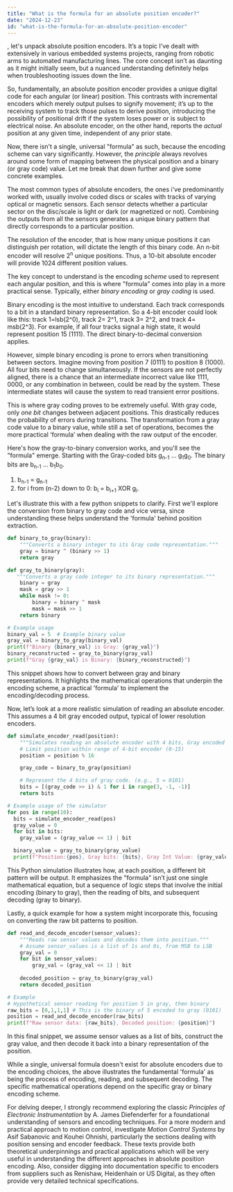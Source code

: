 ```yaml
---
title: "What is the formula for an absolute position encoder?"
date: "2024-12-23"
id: "what-is-the-formula-for-an-absolute-position-encoder"
---
```


, let's unpack absolute position encoders. It’s a topic I’ve dealt with extensively in various embedded systems projects, ranging from robotic arms to automated manufacturing lines. The core concept isn’t as daunting as it might initially seem, but a nuanced understanding definitely helps when troubleshooting issues down the line.

So, fundamentally, an absolute position encoder provides a unique digital code for each angular (or linear) position. This contrasts with incremental encoders which merely output pulses to signify movement; it’s up to the receiving system to track those pulses to derive position, introducing the possibility of positional drift if the system loses power or is subject to electrical noise. An absolute encoder, on the other hand, reports the *actual* position at any given time, independent of any prior state.

Now, there isn't a single, universal "formula" as such, because the encoding scheme can vary significantly. However, the *principle* always revolves around some form of mapping between the physical position and a binary (or gray code) value. Let me break that down further and give some concrete examples.

The most common types of absolute encoders, the ones i've predominantly worked with, usually involve coded discs or scales with tracks of varying optical or magnetic sensors. Each sensor detects whether a particular sector on the disc/scale is light or dark (or magnetized or not). Combining the outputs from all the sensors generates a unique binary pattern that directly corresponds to a particular position.

The resolution of the encoder, that is how many unique positions it can distinguish per rotation, will dictate the length of this binary code. An n-bit encoder will resolve 2<sup>n</sup> unique positions. Thus, a 10-bit absolute encoder will provide 1024 different position values.

The key concept to understand is the encoding *scheme* used to represent each angular position, and this is where "formula" comes into play in a more practical sense. Typically, either *binary encoding* or *gray coding* is used.

Binary encoding is the most intuitive to understand. Each track corresponds to a bit in a standard binary representation. So a 4-bit encoder could look like this: track 1=lsb(2^0), track 2= 2^1, track 3= 2^2, and track 4= msb(2^3). For example, if all four tracks signal a high state, it would represent position 15 (1111). The direct binary-to-decimal conversion applies.

However, simple binary encoding is prone to errors when transitioning between sectors. Imagine moving from position 7 (0111) to position 8 (1000). All four bits need to change simultaneously. If the sensors are not perfectly aligned, there is a chance that an intermediate incorrect value like 1111, 0000, or any combination in between, could be read by the system. These intermediate states will cause the system to read transient error positions.

This is where gray coding proves to be extremely useful. With gray code, only *one bit* changes between adjacent positions. This drastically reduces the probability of errors during transitions. The transformation from a gray code value to a binary value, while still a set of operations, becomes the more practical ‘formula’ when dealing with the raw output of the encoder.

Here's how the gray-to-binary conversion works, and you'll see the "formula" emerge. Starting with the Gray-coded bits g<sub>n-1</sub> … g<sub>1</sub>g<sub>0</sub>. The binary bits are b<sub>n-1</sub> … b<sub>1</sub>b<sub>0</sub>.
1. b<sub>n-1</sub> = g<sub>n-1</sub>
2. for i from (n-2) down to 0: b<sub>i</sub> = b<sub>i+1</sub> XOR g<sub>i</sub>.

Let's illustrate this with a few python snippets to clarify. First we'll explore the conversion from binary to gray code and vice versa, since understanding these helps understand the 'formula' behind position extraction.

```python
def binary_to_gray(binary):
    """Converts a binary integer to its Gray code representation."""
    gray = binary ^ (binary >> 1)
    return gray

def gray_to_binary(gray):
   """Converts a gray code integer to its binary representation."""
    binary = gray
    mask = gray >> 1
    while mask != 0:
        binary = binary ^ mask
        mask = mask >> 1
    return binary

# Example usage
binary_val = 5  # Example binary value
gray_val = binary_to_gray(binary_val)
print(f"Binary {binary_val} is Gray: {gray_val}")
binary_reconstructed = gray_to_binary(gray_val)
print(f"Gray {gray_val} is Binary: {binary_reconstructed}")

```

This snippet shows how to convert between gray and binary representations. It highlights the mathematical operations that underpin the encoding scheme, a practical 'formula' to implement the encoding/decoding process.

Now, let’s look at a more realistic simulation of reading an absolute encoder. This assumes a 4 bit gray encoded output, typical of lower resolution encoders.

```python
def simulate_encoder_read(position):
    """Simulates reading an absolute encoder with 4 bits, Gray encoded output."""
    # Limit position within range of 4-bit encoder (0-15)
    position = position % 16

    gray_code = binary_to_gray(position)

    # Represent the 4 bits of gray code. (e.g., 5 = 0101)
    bits = [(gray_code >> i) & 1 for i in range(3, -1, -1)]
    return bits

# Example usage of the simulator
for pos in range(10):
  bits = simulate_encoder_read(pos)
  gray_value = 0
  for bit in bits:
    gray_value = (gray_value << 1) | bit

  binary_value = gray_to_binary(gray_value)
  print(f"Position:{pos}, Gray bits: {bits}, Gray Int Value: {gray_value}, decoded position: {binary_value}")
```

This Python simulation illustrates how, at each position, a different bit pattern will be output. It emphasizes the "formula" isn’t just one single mathematical equation, but a sequence of logic steps that involve the initial encoding (binary to gray), then the reading of bits, and subsequent decoding (gray to binary).

Lastly, a quick example for how a system might incorporate this, focusing on converting the raw bit patterns to position.

```python
def read_and_decode_encoder(sensor_values):
    """Reads raw sensor values and decodes them into position."""
    # Assume sensor_values is a list of 1s and 0s, from MSB to LSB
    gray_val = 0
    for bit in sensor_values:
        gray_val = (gray_val << 1) | bit
    
    decoded_position = gray_to_binary(gray_val)
    return decoded_position

# Example
# Hypothetical sensor reading for position 5 in gray, then binary
raw_bits = [0,1,1,1] # This is the binary of 5 encoded to gray (0101)
position = read_and_decode_encoder(raw_bits)
print(f"Raw sensor data: {raw_bits}, Decoded position: {position}")
```

In this final snippet, we assume sensor values as a list of bits, construct the gray value, and then decode it back into a binary representation of the position.

While a single, universal formula doesn't exist for absolute encoders due to the encoding choices, the above illustrates the fundamental 'formula' as being the process of encoding, reading, and subsequent decoding. The specific mathematical operations depend on the specific gray or binary encoding scheme.

For delving deeper, I strongly recommend exploring the classic *Principles of Electronic Instrumentation* by A. James Diefenderfer for a foundational understanding of sensors and encoding techniques. For a more modern and practical approach to motion control, investigate *Motion Control Systems* by Asif Sabanovic and Kouhei Ohnishi, particularly the sections dealing with position sensing and encoder feedback. These texts provide both theoretical underpinnings and practical applications which will be very useful in understanding the different approaches in absolute position encoding. Also, consider digging into documentation specific to encoders from suppliers such as Renishaw, Heidenhain or US Digital, as they often provide very detailed technical specifications.
